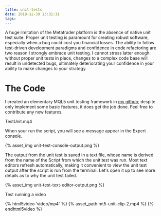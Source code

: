 ```yaml
---
title: unit-tests
date: 2018-12-30 13:31:31
tags:
---
```

A huge limitation of the Metatrader platform is the absence of native unit test suite. Proper unit testing is paramount for creating robust software, especially when a bug could cost you financial losses. The ability to follow test-driven development paradigms and confidence in code refactoring are two reason I strongly embrace unit testing. I cannot stress latter enough: without proper unit tests in place, changes to a complex code base will result in undetected bugs, ultimately deteriorating your confidence in your ability to make changes to your strategy.

# The Code
I created an elementary MQL5 unit testing framework in [my github](https://github.com/jiaming2012/mql5-helper/tree/master/Include/Testing); despite only implement some basic features, it does get the job done. Feel free to contribute any new features.

TestUnit.mq4

When your run the script, you will see a message appear in the Expert console.

{% asset_img unit-test-console-output.png %}

The output from the unit test is saved in a text file, whose name is derived from the name of the Script from which the unit test was run. Most text editors refresh automatically, making it convenient to view the unit test output after the script is run from the terminal. Let's open it up to see more details as to why the unit test failed.

{% asset_img unit-test-text-editor-output.png %}

Test running a video

{% html5video 'video/mp4' %} {% asset_path mt5-unit-clip-2.mp4 %} {% endhtml5video %}
